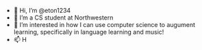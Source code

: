 - 👋 Hi, I’m @eton1234
- 🌱 I’m a CS student at Northwestern
- 💞️ I’m interested in how I can use computer science to augument learning, specifically in language learning and music! 
- 📫 H

<!---
eton1234/eton1234 is a ✨ special ✨ repository because its `README.md` (this file) appears on your GitHub profile.
You can click the Preview link to take a look at your changes.
--->
